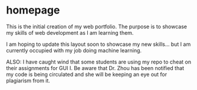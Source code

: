 # homepage

This is the initial creation of my web portfolio. The purpose is to showcase my skills of
web development as I am learning them.

I am hoping to update this layout soon to showcase my new skills... but I am
currently occupied with my job doing machine learning.

ALSO:
I have caught wind that some students are using my repo to cheat on their
assignments for GUI I. Be aware that Dr. Zhou has been notified that my code
is being circulated and she will be keeping an eye out for plagiarism from it.
